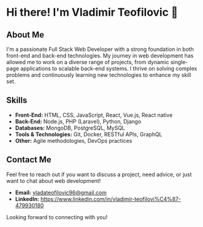 # Hi there! I'm Vladimir Teofilovic 👋

## About Me

I'm a passionate Full Stack Web Developer with a strong foundation in both front-end and back-end technologies. My journey in web development has allowed me to work on a diverse range of projects, from dynamic single-page applications to scalable back-end systems. I thrive on solving complex problems and continuously learning new technologies to enhance my skill set.

## Skills

- **Front-End:** HTML, CSS, JavaScript, React, Vue.js, React native
- **Back-End:** Node.js, PHP (Laravel), Python, Django
- **Databases:** MongoDB, PostgreSQL, MySQL
- **Tools & Technologies:** Git, Docker, RESTful APIs, GraphQL
- **Other:** Agile methodologies, DevOps practices

## Contact Me

Feel free to reach out if you want to discuss a project, need advice, or just want to chat about web development!

- **Email:** vladateofilovic96@gmail.com
- **LinkedIn:** https://www.linkedin.com/in/vladimir-teofilovi%C4%87-479930180

Looking forward to connecting with you!

